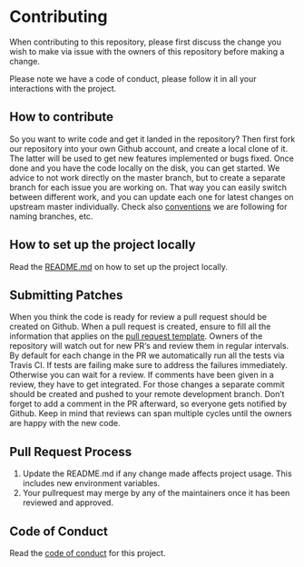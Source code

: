 # Contributing

When contributing to this repository, please first discuss the change you wish to make via issue
with the owners of this repository before making a change.

Please note we have a code of conduct, please follow it in all your interactions with the project.

## How to contribute

So you want to write code and get it landed in the repository? Then first fork our repository into your own Github account, and create a local clone of it. The latter will be used to get new features implemented or bugs fixed. Once done and you have the code locally on the disk, you can get started. We advice to not work directly on the master branch, but to create a separate branch for each issue you are working on. That way you can easily switch between different work, and you can update each one for latest changes on upstream master individually. Check also [conventions](https://github.com/andela/bestpractices/wiki/Git-naming-conventions-and-best-practices) we are following for naming branches, etc.

## How to set up the project locally

Read the [README.md](README.md#getting-started) on how to set up the project locally.

## Submitting Patches

When you think the code is ready for review a pull request should be created on Github. When a pull request is created, ensure to fill all the information that applies on the [pull request template](.github/PULL_REQUEST_TEMPLATE.md). Owners of the repository will watch out for new PR‘s and review them in regular intervals. By default for each change in the PR we automatically run all the tests via Travis CI. If tests are failing make sure to address the failures immediately. Otherwise you can wait for a review. If comments have been given in a review, they have to get integrated. For those changes a separate commit should be created and pushed to your remote development branch. Don’t forget to add a comment in the PR afterward, so everyone gets notified by Github. Keep in mind that reviews can span multiple cycles until the owners are happy with the new code.

## Pull Request Process

1. Update the README.md if any change made affects project usage. This includes new environment
   variables.
2. Your pullrequest may merge by any of the maintainers once it has been reviewed and approved.

## Code of Conduct

Read the [code of conduct](CODE-OF-CONDUCT.md) for this project.
